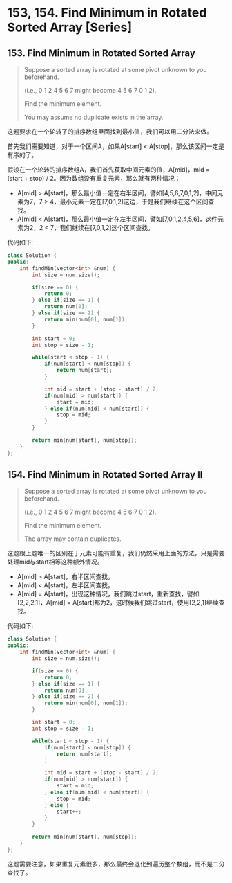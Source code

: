 # 153, 154. Find Minimum in Rotated Sorted Array \[Series\]

## 153. Find Minimum in Rotated Sorted Array

> Suppose a sorted array is rotated at some pivot unknown to you beforehand.
>
> \(i.e., 0 1 2 4 5 6 7 might become 4 5 6 7 0 1 2\).
>
> Find the minimum element.
>
> You may assume no duplicate exists in the array.

这题要求在一个轮转了的排序数组里面找到最小值，我们可以用二分法来做。

首先我们需要知道，对于一个区间A，如果A\[start\] &lt; A\[stop\]，那么该区间一定是有序的了。

假设在一个轮转的排序数组A，我们首先获取中间元素的值，A\[mid\]，mid = \(start + stop\) / 2。因为数组没有重复元素，那么就有两种情况：

* A\[mid\] &gt; A\[start\]，那么最小值一定在右半区间，譬如\[4,5,6,7,0,1,2\]，中间元素为7，7 &gt; 4，最小元素一定在\[7,0,1,2\]这边，于是我们继续在这个区间查找。
* A\[mid\] &lt; A\[start\]，那么最小值一定在左半区间，譬如\[7,0,1,2,4,5,6\]，这件元素为2，2 &lt; 7，我们继续在\[7,0,1,2\]这个区间查找。

代码如下:

```cpp
class Solution {
public:
    int findMin(vector<int> &num) {
        int size = num.size();

        if(size == 0) {
            return 0;
        } else if(size == 1) {
            return num[0];
        } else if(size == 2) {
            return min(num[0], num[1]);
        }

        int start = 0;
        int stop = size - 1;

        while(start < stop - 1) {
            if(num[start] < num[stop]) {
                return num[start];
            }

            int mid = start + (stop - start) / 2;
            if(num[mid] > num[start]) {
                start = mid;
            } else if(num[mid] < num[start]) {
                stop = mid;
            }
        }

        return min(num[start], num[stop]);
    }
};
```

## 154. Find Minimum in Rotated Sorted Array II

> Suppose a sorted array is rotated at some pivot unknown to you beforehand.
>
> \(i.e., 0 1 2 4 5 6 7 might become 4 5 6 7 0 1 2\).
>
> Find the minimum element.
>
> The array may contain duplicates.

这题跟上题唯一的区别在于元素可能有重复，我们仍然采用上面的方法，只是需要处理mid与start相等这种额外情况。

* A\[mid\] &gt; A\[start\]，右半区间查找。
* A\[mid\] &lt; A\[start\]，左半区间查找。
* A\[mid\] = A\[start\]，出现这种情况，我们跳过start，重新查找，譬如\[2,2,2,1\]，A\[mid\] = A\[start\]都为2，这时候我们跳过start，使用\[2,2,1\]继续查找。

代码如下:

```cpp
class Solution {
public:
    int findMin(vector<int> &num) {
        int size = num.size();

        if(size == 0) {
            return 0;
        } else if(size == 1) {
            return num[0];
        } else if(size == 2) {
            return min(num[0], num[1]);
        }

        int start = 0;
        int stop = size - 1;

        while(start < stop - 1) {
            if(num[start] < num[stop]) {
                return num[start];
            }

            int mid = start + (stop - start) / 2;
            if(num[mid] > num[start]) {
                start = mid;
            } else if(num[mid] < num[start]) {
                stop = mid;
            } else {
                start++;
            }
        }

        return min(num[start], num[stop]);
    }
};
```

这题需要注意，如果重复元素很多，那么最终会退化到遍历整个数组，而不是二分查找了。

